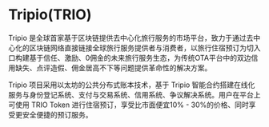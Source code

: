 # 

# Tripio(TRIO)

Tripio 是全球首家基于区块链提供去中心化旅行服务的市场平台，致力于通过去中心化的区块链网络直接链接全球旅行服务提供者与消费者，以旅行住宿预订为切入口构建基于信任、激励、0佣金的未来旅行服务生态，为传统OTA平台中的双边信用缺失、点评造假、佣金居高不下等问题提供革命性的解决方案。

Tripio 项目采用以太坊的公共分布式账本技术，基于 Tripio 智能合约搭建在线化服务与身份登记系统、支付与交易系统、信用系统、争议解决系统。用户在平台上可使用 TRIO Token 进行住宿预订，享受比市面便宜10% - 30%的价格、同时享受更安全便捷的预订服务。

